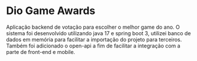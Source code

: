 # Dio Game Awards

Aplicação backend de votação para escolher o melhor game do ano. O sistema foi desenvolvido utilizando java 17 e spring boot 3, utilizei banco de dados em memória para facilitar a importação do projeto para terceiros. Também foi adicionado o open-api a fim de facilitar a integração com a parte de front-end e mobile.
